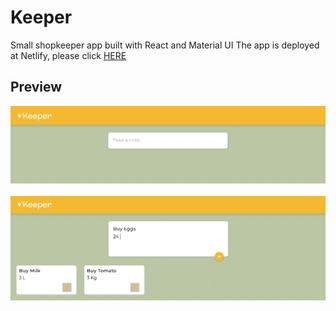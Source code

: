 # Keeper
Small shopkeeper app built with React and Material UI
The app is deployed at Netlify, please click [HERE](https://priceless-leakey-44d32e.netlify.app)

## Preview
![“Title”](https://github.com/matichmike/reactKeeper/blob/master/screenshots/title.png?raw=true)
<br/>
<br/>
![“Tasks”](https://github.com/matichmike/reactKeeper/blob/master/screenshots/tasks.png?raw=true)
<br/>
<br/>
